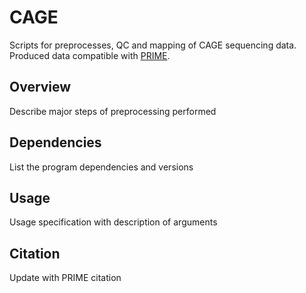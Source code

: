 # CAGE

Scripts for preprocesses, QC and mapping of CAGE sequencing data. Produced data compatible with [PRIME](https://github.com/anderssonlab/CAGE).

## Overview

Describe major steps of preprocessing performed

## Dependencies

List the program dependencies and versions

## Usage

Usage specification with description of arguments

## Citation

Update with PRIME citation
